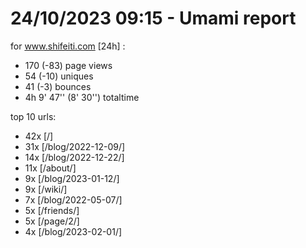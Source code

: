 # 24/10/2023 09:15 - Umami report
for www.shifeiti.com [24h] :

 - 170 (-83) page views
 - 54 (-10) uniques
 - 41 (-3) bounces
 - 4h 9' 47'' (8' 30'') totaltime


top 10 urls:
 - 42x [/]
 - 31x [/blog/2022-12-09/]
 - 14x [/blog/2022-12-22/]
 - 11x [/about/]
 - 9x [/blog/2023-01-12/]
 - 9x [/wiki/]
 - 7x [/blog/2022-05-07/]
 - 5x [/friends/]
 - 5x [/page/2/]
 - 4x [/blog/2023-02-01/]


